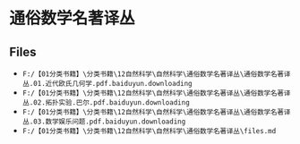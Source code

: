 # 通俗数学名著译丛

## Files

- `F:/【01分类书籍】\分类书籍\12自然科学\自然科学\通俗数学名著译丛\通俗数学名著译丛.01.近代欧氏几何学.pdf.baiduyun.downloading`
- `F:/【01分类书籍】\分类书籍\12自然科学\自然科学\通俗数学名著译丛\通俗数学名著译丛.02.拓扑实验.巴尔.pdf.baiduyun.downloading`
- `F:/【01分类书籍】\分类书籍\12自然科学\自然科学\通俗数学名著译丛\通俗数学名著译丛.03.数学娱乐问题.pdf.baiduyun.downloading`
- `F:/【01分类书籍】\分类书籍\12自然科学\自然科学\通俗数学名著译丛\files.md`
